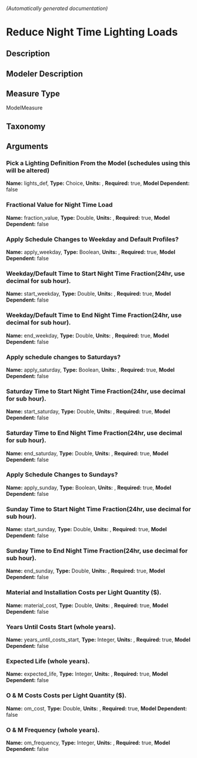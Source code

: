 

###### (Automatically generated documentation)

# Reduce Night Time Lighting Loads

## Description


## Modeler Description


## Measure Type
ModelMeasure

## Taxonomy


## Arguments


### Pick a Lighting Definition From the Model (schedules using this will be altered)

**Name:** lights_def,
**Type:** Choice,
**Units:** ,
**Required:** true,
**Model Dependent:** false

### Fractional Value for Night Time Load

**Name:** fraction_value,
**Type:** Double,
**Units:** ,
**Required:** true,
**Model Dependent:** false

### Apply Schedule Changes to Weekday and Default Profiles?

**Name:** apply_weekday,
**Type:** Boolean,
**Units:** ,
**Required:** true,
**Model Dependent:** false

### Weekday/Default Time to Start Night Time Fraction(24hr, use decimal for sub hour).

**Name:** start_weekday,
**Type:** Double,
**Units:** ,
**Required:** true,
**Model Dependent:** false

### Weekday/Default Time to End Night Time Fraction(24hr, use decimal for sub hour).

**Name:** end_weekday,
**Type:** Double,
**Units:** ,
**Required:** true,
**Model Dependent:** false

### Apply schedule changes to Saturdays?

**Name:** apply_saturday,
**Type:** Boolean,
**Units:** ,
**Required:** true,
**Model Dependent:** false

### Saturday Time to Start Night Time Fraction(24hr, use decimal for sub hour).

**Name:** start_saturday,
**Type:** Double,
**Units:** ,
**Required:** true,
**Model Dependent:** false

### Saturday Time to End Night Time Fraction(24hr, use decimal for sub hour).

**Name:** end_saturday,
**Type:** Double,
**Units:** ,
**Required:** true,
**Model Dependent:** false

### Apply Schedule Changes to Sundays?

**Name:** apply_sunday,
**Type:** Boolean,
**Units:** ,
**Required:** true,
**Model Dependent:** false

### Sunday Time to Start Night Time Fraction(24hr, use decimal for sub hour).

**Name:** start_sunday,
**Type:** Double,
**Units:** ,
**Required:** true,
**Model Dependent:** false

### Sunday Time to End Night Time Fraction(24hr, use decimal for sub hour).

**Name:** end_sunday,
**Type:** Double,
**Units:** ,
**Required:** true,
**Model Dependent:** false

### Material and Installation Costs per Light Quantity ($).

**Name:** material_cost,
**Type:** Double,
**Units:** ,
**Required:** true,
**Model Dependent:** false

### Years Until Costs Start (whole years).

**Name:** years_until_costs_start,
**Type:** Integer,
**Units:** ,
**Required:** true,
**Model Dependent:** false

### Expected Life (whole years).

**Name:** expected_life,
**Type:** Integer,
**Units:** ,
**Required:** true,
**Model Dependent:** false

### O & M Costs Costs per Light Quantity ($).

**Name:** om_cost,
**Type:** Double,
**Units:** ,
**Required:** true,
**Model Dependent:** false

### O & M Frequency (whole years).

**Name:** om_frequency,
**Type:** Integer,
**Units:** ,
**Required:** true,
**Model Dependent:** false




